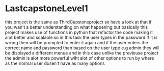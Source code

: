 # LastcapstoneLevel1
this project is the same as ThirdCapstoneproject so have a look at that if you wan't a better understanding on what happening but basically this project makes use of functions in python 
that refactor the code making it alot better and scalable so in this task the user types in the password if it is wrong then will be prompted to enter it again and if the user enters the correct name and password 
than based on the user type e.g admin they will be displayed a different menue and in this case unlike the previouse project the admin is alot more powerful wiht alot of other options to run by 
where as the normal user dosen't have as many options

